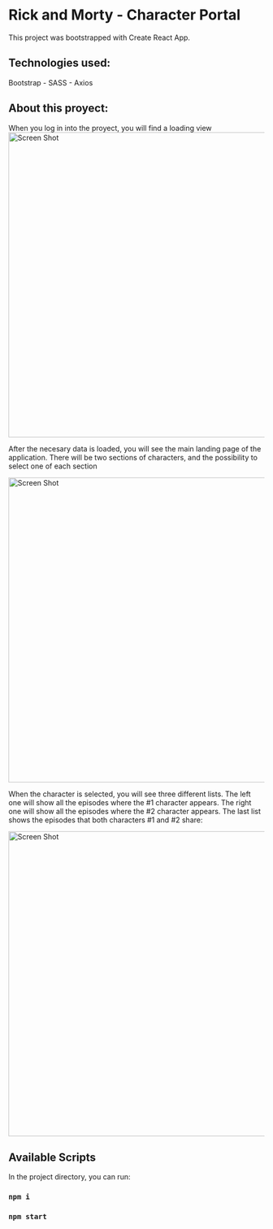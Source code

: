 # Rick and Morty - Character Portal

This project was bootstrapped with Create React App.

## Technologies used:

Bootstrap - SASS - Axios

## About this proyect:

When you log in into the proyect, you will find a loading view
<img width="600" alt="Screen Shot" src="https://github.com/SabrinaZalio1/rick-and-morty-project/assets/81325676/9cd040bd-59f1-48a9-b7a8-3f65590114ff">

After the necesary data is loaded, you will see the main landing page of the application. There will be two sections of characters, and the possibility to select one of each section

<img width="600" alt="Screen Shot " src="https://github.com/SabrinaZalio1/rick-and-morty-project/assets/81325676/9f5cd53f-60ec-4ef7-b479-db1ced8268bc">


When the character is selected, you will see three different lists. The left one will show all the episodes where the #1 character appears. The right one will show all the episodes where the #2 character appears. The last list shows the episodes that both characters #1 and #2 share:

<img width="600" alt="Screen Shot " src="https://github.com/SabrinaZalio1/rick-and-morty-project/assets/81325676/1c8d7e85-ece6-427d-bd5b-7764633b1ec8">


## Available Scripts

In the project directory, you can run:

### `npm i`

### `npm start`
